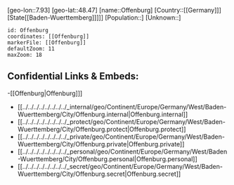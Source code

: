 ﻿---
location: [48.47,7.93]
mapzoom: [7,12] 
mapmarker: city 
type: City
tags:
- geo/City


SpocWebEntityId: 33071
isDeleted: false
confidential: public

---
[geo-lon::7.93]
[geo-lat::48.47]
[name::Offenburg]
[Country::[[Germany]]]
[State[[Baden-Wuerttemberg]]]]]
[Population::]
[Unknown::]


```leaflet
id: Offenburg
coordinates: [[Offenburg]]
markerFile: [[Offenburg]]
defaultZoom: 11 
maxZoom: 18
```


## Confidential Links & Embeds: 
-[[Offenburg|Offenburg]]] 
- [[../../../../../../../../_internal/geo/Continent/Europe/Germany/West/Baden-Wuerttemberg/City/Offenburg.internal|Offenburg.internal]] 
- [[../../../../../../../../_protect/geo/Continent/Europe/Germany/West/Baden-Wuerttemberg/City/Offenburg.protect|Offenburg.protect]] 
- [[../../../../../../../../_private/geo/Continent/Europe/Germany/West/Baden-Wuerttemberg/City/Offenburg.private|Offenburg.private]] 
- [[../../../../../../../../_personal/geo/Continent/Europe/Germany/West/Baden-Wuerttemberg/City/Offenburg.personal|Offenburg.personal]] 
- [[../../../../../../../../_secret/geo/Continent/Europe/Germany/West/Baden-Wuerttemberg/City/Offenburg.secret|Offenburg.secret]] 
